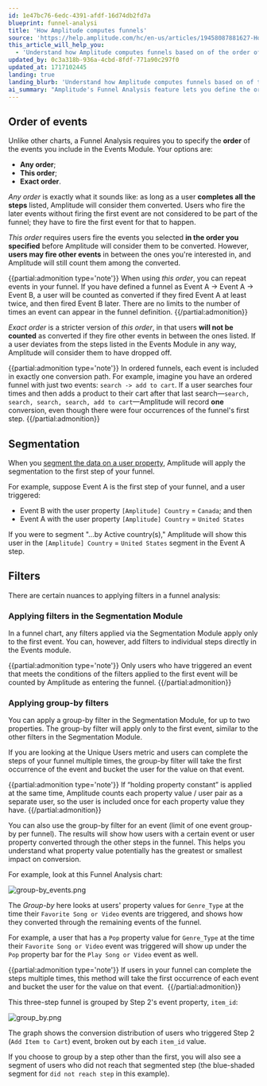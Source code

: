 ```yaml
---
id: 1e47bc76-6edc-4391-afdf-16d74db2fd7a
blueprint: funnel-analysi
title: 'How Amplitude computes funnels'
source: 'https://help.amplitude.com/hc/en-us/articles/19458087881627-How-Amplitude-computes-funnels'
this_article_will_help_you:
  - 'Understand how Amplitude computes funnels based on of the order of events, segmentation, and filters'
updated_by: 0c3a318b-936a-4cbd-8fdf-771a90c297f0
updated_at: 1717102445
landing: true
landing_blurb: 'Understand how Amplitude computes funnels based on of the order of events, segmentation, and filters'
ai_summary: "Amplitude's Funnel Analysis feature lets you define the order of events in your analysis: 'Any order', 'This order', or 'Exact order'. You can segment data based on user properties, apply filters in the Segmentation Module, and use group-by filters to analyze how different user properties impact conversion rates. Grouping users by specific event properties allows you to understand how those properties affect conversion through the funnel steps. This functionality provides detailed insights into user behavior and conversion pathways in your data analysis."
---
```

## Order of events

Unlike other charts, a Funnel Analysis requires you to specify the **order** of the events you include in the Events Module. Your options are:

* **Any order**;
* **This order**;
* **Exact order**.

*Any order* is exactly what it sounds like: as long as a user **completes all the steps** listed, Amplitude will consider them converted. Users who fire the later events without firing the first event are not considered to be part of the funnel; they have to fire the first event for that to happen.

*This order* requires users fire the events you selected **in the order you specified** before Amplitude will consider them to be converted. However, **users may fire other events** in between the ones you're interested in, and Amplitude will still count them among the converted.

{{partial:admonition type='note'}}
When using *this order*, you can repeat events in your funnel. If you have defined a funnel as Event A -> Event A -> Event B, a user will be counted as converted if they fired Event A at least twice, and then fired Event B later. There are no limits to the number of times an event can appear in the funnel definition.
{{/partial:admonition}}

*Exact order* is a stricter version of *this order*, in that users **will not be counted** as converted if they fire other events in between the ones listed. If a user deviates from the steps listed in the Events Module in any way, Amplitude will consider them to have dropped off.

{{partial:admonition type='note'}}
In ordered funnels, each event is included in exactly one conversion path. For example, imagine you have an ordered funnel with just two events: `search -> add to cart`. If a user searches four times and then adds a product to their cart after that last search—`search, search, search, search, add to cart`—Amplitude will record **one** conversion, even though there were four occurrences of the funnel's first step.
{{/partial:admonition}}

## Segmentation

When you [segment the data on a user property](/docs/analytics/charts/build-charts-add-events), Amplitude will apply the segmentation to the first step of your funnel.

For example, suppose Event A is the first step of your funnel, and a user triggered:

* Event B with the user property `[Amplitude] Country` = `Canada`; and then
* Event A with the user property `[Amplitude] Country` = `United
 States`

If you were to segment "...by Active country(s)," Amplitude will show this user in the `[Amplitude] Country` = `United States` segment in the Event A step.

## Filters

There are certain nuances to applying filters in a funnel analysis: 

### Applying filters in the Segmentation Module

In a funnel chart, any filters applied via the Segmentation Module apply only to the first event. You can, however, add filters to individual steps directly in the Events module.

{{partial:admonition type='note'}}
Only users who have triggered an event that meets the conditions of the filters applied to the first event will be counted by Amplitude as entering the funnel.
{{/partial:admonition}}

### Applying group-by filters

You can apply a group-by filter in the Segmentation Module, for up to two properties. The group-by filter will apply only to the first event, similar to the other filters in the Segmentation Module.

If you are looking at the Unique Users metric and users can complete the steps of your funnel multiple times, the group-by filter will take the first occurrence of the event and bucket the user for the value on that event.

{{partial:admonition type='note'}}
If “holding property constant” is applied at the same time, Amplitude counts each property value / user pair as a separate user, so the user is included once for each property value they have.
{{/partial:admonition}}

You can also use the group-by filter for an event (limit of one event group-by per funnel). The results will show how users with a certain event or user property converted through the other steps in the funnel. This helps you understand what property value potentially has the greatest or smallest impact on conversion.

For example, look at this Funnel Analysis chart:

![group-by_events.png](/docs/output/img/funnel-analysis/group-by-events-png.png)

 The *Group-by* here looks at users' property values for `Genre_Type` at the time their `Favorite Song or Video` events are triggered, and shows how they converted through the remaining events of the funnel. 

For example, a user that has a `Pop` property value for `Genre_Type` at the time their `Favorite Song or Video` event was triggered will show up under the `Pop` property bar for the `Play Song or Video` event as well.

{{partial:admonition type='note'}}
If users in your funnel can complete the steps multiple times, this method will take the first occurrence of each event and bucket the user for the value on that event. 
{{/partial:admonition}}

This three-step funnel is grouped by Step 2's event property, `item_id`:

![group_by.png](/docs/output/img/funnel-analysis/group-by-png.png)

The graph shows the conversion distribution of users who triggered Step 2 (`Add Item to Cart`) event, broken out by each `item_id` value.

If you choose to group by a step other than the first, you will also see a segment of users who did not reach that segmented step (the blue-shaded segment for `did
 not reach step` in this example).